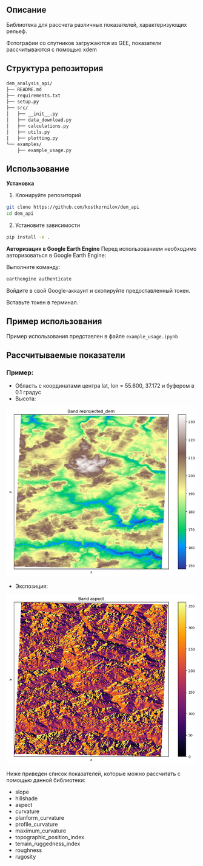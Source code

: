 ## Описание
Библиотека для рассчета различных показателей, характеризующих рельеф. 

Фотографии со спутников загружаются из GEE, показатели рассчитываются с помощью xdem

## Структура репозитория 

```
dem_analysis_api/
├── README.md
├── requirements.txt
├── setup.py
├── src/
│   ├── __init__.py
│   ├── data_download.py
│   ├── calculations.py
│   ├── utils.py
|   ├── plotting.py
└── examples/
    ├── example_usage.py
```
## Использование

**Установка**
1. Клонируйте репозиторий
```bash
git clone https://github.com/kostkornilov/dem_api
cd dem_api
```
2. Установите зависимости
```bash
pip install -e .
```

**Авторизация в Google Earth Engine** 
Перед использованием необходимо авторизоваться в Google Earth Engine:

Выполните команду:
```bash
earthengine authenticate
```
Войдите в свой Google-аккаунт и скопируйте предоставленный токен.

Вставьте токен в терминал.

## Пример использования

Пример использования представлен в файле ```example_usage.ipynb```

## Рассчитываемые показатели
### Пример:
- Область с координатами центра lat, lon = 55.600, 37.172 и буфером в 0.1 градус
- Высота:
  
![Высота](examples/pictures/DEM.png)

- Экспозиция:

![Экспозиция](examples/pictures/Aspect.png)

Ниже приведен список показателей, которые можно рассчитать с помощью данной библиотеки:

- slope
- hillshade
- aspect
- curvature
- planform_curvature
- profile_curvature
- maximum_curvature
- topographic_position_index
- terrain_ruggedness_index
- roughness
- rugosity

